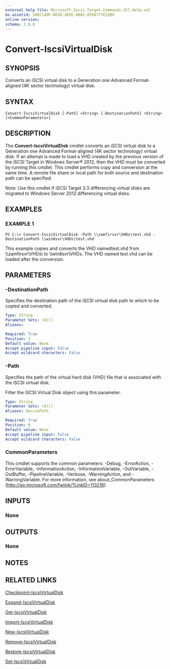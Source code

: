 ```yaml
---
external help file: Microsoft.Iscsi.Target.Commands.dll-Help.xml
ms.assetid: 506C14DF-DD28-4EEE-AB81-8594777E12B9
online version: 
schema: 2.0.0
---
```


# Convert-IscsiVirtualDisk

## SYNOPSIS
Converts an iSCSI virtual disk to a Generation one Advanced Format-aligned (4K sector technology) virtual disk.

## SYNTAX

```
Convert-IscsiVirtualDisk [-Path] <String> [-DestinationPath] <String> [<CommonParameters>]
```

## DESCRIPTION
The **Convert-IscsiVirtualDisk** cmdlet converts an iSCSI virtual disk to a Generation one Advanced Format-aligned (4K sector technology) virtual disk.
If an attempt is made to load a VHD created by the previous version of the iSCSI Target in Windows Server® 2012, then the VHD must be converted by running this cmdlet.
This cmdlet performs copy and conversion at the same time.
A remote file share or local path for both source and destination path can be specified.

Note: Use this cmdlet if iSCSI Target 3.3 differencing virtual disks are migrated to Windows Server 2012 differencing virtual disks.

## EXAMPLES

### EXAMPLE 1
```
PS C:\> Convert-IscsiVirtualDisk -Path \\zamfirsvr\VHDs\test.vhd -DestinationPath \\win8svr\VHDs\test.vhd
```

This example copies and converts the VHD namedtest.vhd from \\\\zamfirsvr\VHDs\ to \\\\win8svr\VHDs.
The VHD named test.vhd can be loaded after the conversion.

## PARAMETERS

### -DestinationPath
Specifies the destination path of the iSCSI virtual disk path to which to be copied and converted.

```yaml
Type: String
Parameter Sets: (All)
Aliases: 

Required: True
Position: 1
Default value: None
Accept pipeline input: False
Accept wildcard characters: False
```

### -Path
Specifies the path of the virtual hard disk (VHD) file that is associated with the iSCSI virtual disk. 

Filter the iSCSI Virtual Disk object using this parameter.

```yaml
Type: String
Parameter Sets: (All)
Aliases: DevicePath

Required: True
Position: 0
Default value: None
Accept pipeline input: False
Accept wildcard characters: False
```

### CommonParameters
This cmdlet supports the common parameters: -Debug, -ErrorAction, -ErrorVariable, -InformationAction, -InformationVariable, -OutVariable, -OutBuffer, -PipelineVariable, -Verbose, -WarningAction, and -WarningVariable. For more information, see about_CommonParameters (http://go.microsoft.com/fwlink/?LinkID=113216).

## INPUTS

### None

## OUTPUTS

### None

## NOTES

## RELATED LINKS

[Checkpoint-IscsiVirtualDisk](./Checkpoint-IscsiVirtualDisk.md)

[Expand-IscsiVirtualDisk](./Expand-IscsiVirtualDisk.md)

[Get-IscsiVirtualDisk](./Get-IscsiVirtualDisk.md)

[Import-IscsiVirtualDisk](./Import-IscsiVirtualDisk.md)

[New-IscsiVirtualDisk](./New-IscsiVirtualDisk.md)

[Remove-IscsiVirtualDisk](./Remove-IscsiVirtualDisk.md)

[Restore-IscsiVirtualDisk](./Restore-IscsiVirtualDisk.md)

[Set-IscsiVirtualDisk](./Set-IscsiVirtualDisk.md)

